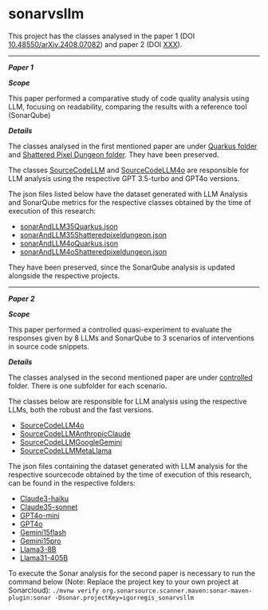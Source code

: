 # sonarvsllm

This project has the classes analysed in the paper 1 (DOI [10.48550/arXiv.2408.07082](https://doi.org/10.48550/arXiv.2408.07082)) and paper 2 (DOI [XXX](https://doi.org/XXXXXXX.XXXXXXX)).

---
***Paper 1*** 

***Scope***

This paper performed a comparative study of code quality analysis using LLM, focusing on readability, comparing the results with a reference tool (SonarQube)

***Details***

The classes analysed in the first mentioned paper are under [Quarkus folder](sonarvsllm-testcases/src/main/resources/classFilesToBeAnalysed/quarkus) and [Shattered Pixel Dungeon folder](sonarvsllm-testcases/src/main/resources/classFilesToBeAnalysed/shattered-pixel-dungeon/core/src/main/java/com/shatteredpixel/shatteredpixeldungeon). They have been preserved.

The classes [SourceCodeLLM](sonarvsllm-testcases/src/main/java/br/com/master/sonar/SourceCodeLLM.java) and [SourceCodeLLM4o](sonarvsllm-testcases/src/main/java/br/com/master/sonar/SourceCodeLLM4o.java) are responsible for LLM analysis using the respective GPT 3.5-turbo and GPT4o versions.

The json files listed below have the dataset generated with LLM Analysis and SonarQube metrics for the respective classes obtained by the time of execution of this research:
* [sonarAndLLM35Quarkus.json](sonarvsllm-testcases/src/main/resources/sonarAndLLM35Quarkus.json)
* [sonarAndLLM35Shatteredpixeldungeon.json](sonarvsllm-testcases/src/main/resources/sonarAndLLM35Shatteredpixeldungeon.json)
* [sonarAndLLM4oQuarkus.json](sonarvsllm-testcases/src/main/resources/sonarAndLLM4oQuarkus.json) 
* [sonarAndLLM4oShatteredpixeldungeon.json](sonarvsllm-testcases/src/main/resources/sonarAndLLM4oShatteredpixeldungeon.json)

They have been preserved, since the SonarQube analysis is updated alongside the respective projects.

---
***Paper 2*** 

***Scope***

This paper performed a controlled quasi-experiment to evaluate the responses given by 8 LLMs and SonarQube to 3 scenarios of interventions in source code snippets.

***Details***

The classes analysed in the second mentioned paper are under [controlled](sonarvsllm-testcases/src/main/resources/classFilesToBeAnalysed/controlled) folder. There is one subfolder for each scenario.

The classes below are responsible for LLM analysis using the respective LLMs, both the robust and the fast versions.
* [SourceCodeLLM4o](sonarvsllm-testcases/src/main/java/br/com/master/sonar/SourceCodeLLM4o.java) 
* [SourceCodeLLMAnthropicClaude](sonarvsllm-testcases/src/main/java/br/com/master/sonar/SourceCodeLLMAnthropicClaude.java) 
* [SourceCodeLLMGoogleGemini](sonarvsllm-testcases/src/main/java/br/com/master/sonar/SourceCodeLLMGoogleGemini.java) 
* [SourceCodeLLMMetaLlama](sonarvsllm-testcases/src/main/java/br/com/master/sonar/SourceCodeLLMMetaLlama.java) 

The json files containing the dataset generated with LLM analysis for the respective sourcecode obtained by the time of execution of this research, can be found in the respective folders:

* [Claude3-haiku](sonarvsllm-testcases/src/main/resources/controlled/Claude3-haiku)
* [Claude35-sonnet](sonarvsllm-testcases/src/main/resources/controlled/Claude35-sonnet)
* [GPT4o-mini](sonarvsllm-testcases/src/main/resources/controlled/GPT4o-mini)
* [GPT4o](sonarvsllm-testcases/src/main/resources/controlled/GPT4o)
* [Gemini15flash](sonarvsllm-testcases/src/main/resources/controlled/Gemini15flash)
* [Gemini15pro](sonarvsllm-testcases/src/main/resources/controlled/Gemini15pro)
* [Llama3-8B](sonarvsllm-testcases/src/main/resources/controlled/Llama3-8B)
* [Llama31-405B](sonarvsllm-testcases/src/main/resources/controlled/Llama31-405B)

To execute the Sonar analysis for the second paper is necessary to run the command below (Note: Replace the project key to your own project at Sonarcloud):
`./mvnw verify org.sonarsource.scanner.maven:sonar-maven-plugin:sonar -Dsonar.projectKey=igorregis_sonarvsllm`
